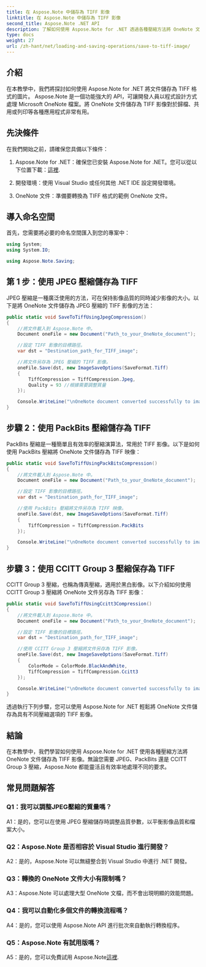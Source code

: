 ```yaml
---
title: 在 Aspose.Note 中儲存為 TIFF 影像
linktitle: 在 Aspose.Note 中儲存為 TIFF 影像
second_title: Aspose.Note .NET API
description: 了解如何使用 Aspose.Note for .NET 透過各種壓縮方法將 OneNote 文件儲存為 TIFF 映像。
type: docs
weight: 27
url: /zh-hant/net/loading-and-saving-operations/save-to-tiff-image/
---
```

## 介紹

在本教學中，我們將探討如何使用 Aspose.Note for .NET 將文件儲存為 TIFF 格式的圖片。 Aspose.Note 是一個功能強大的 API，可讓開發人員以程式設計方式處理 Microsoft OneNote 檔案。將 OneNote 文件儲存為 TIFF 影像對於歸檔、共用或列印等各種應用程式非常有用。

## 先決條件

在我們開始之前，請確保您具備以下條件：

1.  Aspose.Note for .NET：確保您已安裝 Aspose.Note for .NET。您可以從以下位置下載：[這裡](https://releases.aspose.com/note/net/).

2. 開發環境：使用 Visual Studio 或任何其他 .NET IDE 設定開發環境。

3. OneNote 文件：準備要轉換為 TIFF 格式的範例 OneNote 文件。

## 導入命名空間

首先，您需要將必要的命名空間匯入到您的專案中：

```csharp
using System;
using System.IO;

using Aspose.Note.Saving;

```

## 第 1 步：使用 JPEG 壓縮儲存為 TIFF

JPEG 壓縮是一種廣泛使用的方法，可在保持影像品質的同時減少影像的大小。以下是將 OneNote 文件儲存為 JPEG 壓縮的 TIFF 影像的方法：

```csharp
public static void SaveToTiffUsingJpegCompression()
{
    //將文件載入到 Aspose.Note 中。
    Document oneFile = new Document("Path_to_your_OneNote_document");

    //設定 TIFF 影像的目標路徑。
    var dst = "Destination_path_for_TIFF_image";

    //將文件另存為 JPEG 壓縮的 TIFF 影像。
    oneFile.Save(dst, new ImageSaveOptions(SaveFormat.Tiff)
    {
        TiffCompression = TiffCompression.Jpeg,
        Quality = 93 //根據需要調整質量
    });

    Console.WriteLine("\nOneNote document converted successfully to image in TIFF format using JPEG compression.\nFile saved at " + dst);
}
```

## 步驟 2：使用 PackBits 壓縮儲存為 TIFF

PackBits 壓縮是一種簡單且有效率的壓縮演算法，常用於 TIFF 影像。以下是如何使用 PackBits 壓縮將 OneNote 文件儲存為 TIFF 映像：

```csharp
public static void SaveToTiffUsingPackBitsCompression()
{
    //將文件載入到 Aspose.Note 中。
    Document oneFile = new Document("Path_to_your_OneNote_document");

    //設定 TIFF 影像的目標路徑。
    var dst = "Destination_path_for_TIFF_image";

    //使用 PackBits 壓縮將文件另存為 TIFF 映像。
    oneFile.Save(dst, new ImageSaveOptions(SaveFormat.Tiff)
    {
        TiffCompression = TiffCompression.PackBits
    });

    Console.WriteLine("\nOneNote document converted successfully to image in TIFF format using PackBits compression.\nFile saved at " + dst);
}
```

## 步驟 3：使用 CCITT Group 3 壓縮保存為 TIFF

CCITT Group 3 壓縮，也稱為傳真壓縮，適用於黑白影像。以下介紹如何使用 CCITT Group 3 壓縮將 OneNote 文件另存為 TIFF 影像：

```csharp
public static void SaveToTiffUsingCcitt3Compression()
{
    //將文件載入到 Aspose.Note 中。
    Document oneFile = new Document("Path_to_your_OneNote_document");

    //設定 TIFF 影像的目標路徑。
    var dst = "Destination_path_for_TIFF_image";

    //使用 CCITT Group 3 壓縮將文件另存為 TIFF 影像。
    oneFile.Save(dst, new ImageSaveOptions(SaveFormat.Tiff)
    {
        ColorMode = ColorMode.BlackAndWhite,
        TiffCompression = TiffCompression.Ccitt3
    });

    Console.WriteLine("\nOneNote document converted successfully to image in TIFF format using CCITT Group 3 fax compression.\nFile saved at " + dst);
}
```

透過執行下列步驟，您可以使用 Aspose.Note for .NET 輕鬆將 OneNote 文件儲存為具有不同壓縮選項的 TIFF 影像。

## 結論

在本教學中，我們學習如何使用 Aspose.Note for .NET 使用各種壓縮方法將 OneNote 文件儲存為 TIFF 影像。無論您需要 JPEG、PackBits 還是 CCITT Group 3 壓縮，Aspose.Note 都能靈活且有效率地處理不同的要求。

## 常見問題解答

### Q1：我可以調整JPEG壓縮的質量嗎？

A1：是的，您可以在使用 JPEG 壓縮儲存時調整品質參數，以平衡影像品質和檔案大小。

### Q2：Aspose.Note 是否相容於 Visual Studio 進行開發？

A2：是的，Aspose.Note 可以無縫整合到 Visual Studio 中進行 .NET 開發。

### Q3：轉換的 OneNote 文件大小有限制嗎？

A3：Aspose.Note 可以處理大型 OneNote 文檔，而不會出現明顯的效能問題。

### Q4：我可以自動化多個文件的轉換流程嗎？

A4：是的，您可以使用 Aspose.Note API 進行批次來自動執行轉換程序。

### Q5：Aspose.Note 有試用版嗎？

A5：是的，您可以免費試用 Aspose.Note[這裡](https://releases.aspose.com/).